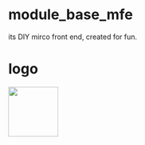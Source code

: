 # module_base_mfe
its DIY mirco front end, created for fun.
# logo
<img src="https://github.com/user-attachments/assets/b1027f48-763d-4dcf-9ae4-ff53e06f024b" width="100">

